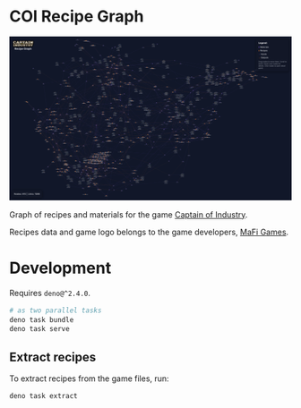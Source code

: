 # COI Recipe Graph

![screenshot](./public/screenshot.png)

Graph of recipes and materials for the game [Captain of Industry](https://www.captain-of-industry.com/).

Recipes data and game logo belongs to the game developers, [MaFi Games](https://www.linkedin.com/company/mafi-games/).

# Development

Requires `deno@^2.4.0`.

```bash
# as two parallel tasks
deno task bundle
deno task serve
```

## Extract recipes

To extract recipes from the game files, run:

```bash
deno task extract
```